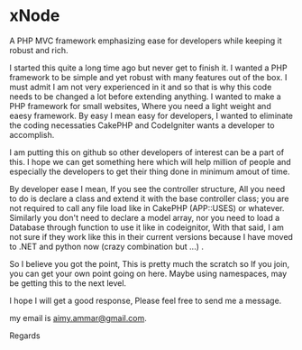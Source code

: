 xNode
=====

A PHP MVC framework emphasizing ease for developers while keeping it robust and rich.

I started this quite a long time ago but never get to finish it. I wanted a PHP framework to be simple and yet robust with many features out of the box. I must admit I am not very experienced in it and so that is why this code needs to be changed a lot before extending anything. I wanted to make a PHP framework for small websites, Where you need a light weight and eaesy framework. By easy I mean easy for developers, I wanted to eliminate the coding necessaties CakePHP and CodeIgniter wants a developer to accomplish. 

I am putting this on github so other developers of interest can be a part of this. I hope we can get something here which will help million of people and especially the developers to get their thing done in minimum amout of time.

By developer ease I mean, If you see the controller structure, All you need to do is declare a class and extend it with the base controller class; you are not required to call any file load like in CakePHP (APP::USES) or whatever. Similarly you don't need to declare a model array, nor you need to load a Database through function to use it like in codeignitor, With that said, I am not sure if they work like this in their current versions because I have moved to .NET and python now (crazy combination but ...) .

So I believe you got the point, This is pretty much the scratch so If you join, you can get your own point going on here. Maybe using namespaces, may be getting this to the next level.

I hope I will get a good response, Please feel free to send me a message.

my email is aimy.ammar@gmail.com.


Regards
 
